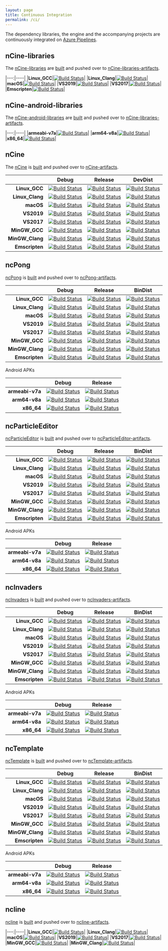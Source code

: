 ```yaml
---
layout: page
title: Continuous Integration
permalink: /ci/
---
```


The dependency libraries, the engine and the accompanying projects are continuously integrated on [Azure Pipelines](https://dev.azure.com/encelo/nCine/).

## nCine-libraries

The [nCine-libraries](https://github.com/nCine/nCine-libraries) are [built](https://dev.azure.com/encelo/nCine/_build?definitionId=1) and pushed over to [nCine-libraries-artifacts](https://github.com/nCine/nCine-libraries-artifacts).

|---:|----|
|**Linux_GCC**|[![Build Status](https://dev.azure.com/encelo/nCine/_apis/build/status/nCine.nCine-libraries?branchName=master&jobName=Linux%2C%20macOS%20and%20Emscripten&configuration=Linux%2C%20macOS%20and%20Emscripten%20Linux%20GCC)](https://dev.azure.com/encelo/nCine/_build/latest?definitionId=1&branchName=master)|
|**Linux_Clang**|[![Build Status](https://dev.azure.com/encelo/nCine/_apis/build/status/nCine.nCine-libraries?branchName=master&jobName=Linux%2C%20macOS%20and%20Emscripten&configuration=Linux%2C%20macOS%20and%20Emscripten%20Linux%20Clang)](https://dev.azure.com/encelo/nCine/_build/latest?definitionId=1&branchName=master)|
|**macOS**|[![Build Status](https://dev.azure.com/encelo/nCine/_apis/build/status/nCine.nCine-libraries?branchName=master&jobName=Linux%2C%20macOS%20and%20Emscripten&configuration=Linux%2C%20macOS%20and%20Emscripten%20macOS)](https://dev.azure.com/encelo/nCine/_build/latest?definitionId=1&branchName=master)|
|**VS2019**|[![Build Status](https://dev.azure.com/encelo/nCine/_apis/build/status/nCine.nCine-libraries?branchName=master&jobName=Windows&configuration=Windows%20VS2019)](https://dev.azure.com/encelo/nCine/_build/latest?definitionId=1&branchName=master)|
|**VS2017**|[![Build Status](https://dev.azure.com/encelo/nCine/_apis/build/status/nCine.nCine-libraries?branchName=master&jobName=Windows&configuration=Windows%20VS2017)](https://dev.azure.com/encelo/nCine/_build/latest?definitionId=1&branchName=master)|
|**Emscripten**|[![Build Status](https://dev.azure.com/encelo/nCine/_apis/build/status/nCine.nCine-libraries?branchName=master&jobName=Linux%2C%20macOS%20and%20Emscripten&configuration=Linux%2C%20macOS%20and%20Emscripten%20Emscripten)](https://dev.azure.com/encelo/nCine/_build/latest?definitionId=1&branchName=master)|

## nCine-android-libraries

The [nCine-android-libraries](https://github.com/nCine/nCine-android-libraries) are [built](https://dev.azure.com/encelo/nCine/_build?definitionId=2) and pushed over to [nCine-libraries-artifacts](https://github.com/nCine/nCine-libraries-artifacts).

|---:|----|
|**armeabi-v7a**|[![Build Status](https://dev.azure.com/encelo/nCine/_apis/build/status/nCine.nCine-android-libraries?branchName=master&jobName=Job&configuration=Job%20armeabi-v7a)](https://dev.azure.com/encelo/nCine/_build/latest?definitionId=2&branchName=master)|
|**arm64-v8a**|[![Build Status](https://dev.azure.com/encelo/nCine/_apis/build/status/nCine.nCine-android-libraries?branchName=master&jobName=Job&configuration=Job%20arm64-v8a)](https://dev.azure.com/encelo/nCine/_build/latest?definitionId=2&branchName=master)|
|**x86_64**|[![Build Status](https://dev.azure.com/encelo/nCine/_apis/build/status/nCine.nCine-android-libraries?branchName=master&jobName=Job&configuration=Job%20x86_64)](https://dev.azure.com/encelo/nCine/_build/latest?definitionId=2&branchName=master)|

## nCine

The [nCine](https://github.com/nCine/nCine) is [built](https://dev.azure.com/encelo/nCine/_build?definitionId=3) and pushed over to [nCine-artifacts](https://github.com/nCine/nCine-artifacts).

|              |Debug|Release|DevDist|
|-------------:|-----|-------|-------|
|**Linux_GCC**|[![Build Status](https://dev.azure.com/encelo/nCine/_apis/build/status/nCine.nCine?branchName=master&jobName=Linux%20and%20macOS&configuration=Linux%20and%20macOS%20Linux%20GCC%20Debug)](https://dev.azure.com/encelo/nCine/_build/latest?definitionId=3&branchName=master)|[![Build Status](https://dev.azure.com/encelo/nCine/_apis/build/status/nCine.nCine?branchName=master&jobName=Linux%20and%20macOS&configuration=Linux%20and%20macOS%20Linux%20GCC%20Release)](https://dev.azure.com/encelo/nCine/_build/latest?definitionId=3&branchName=master)|[![Build Status](https://dev.azure.com/encelo/nCine/_apis/build/status/nCine.nCine?branchName=master&jobName=Linux%20and%20macOS&configuration=Linux%20and%20macOS%20Linux%20GCC%20Release)](https://dev.azure.com/encelo/nCine/_build/latest?definitionId=3&branchName=master)|
|**Linux_Clang**|[![Build Status](https://dev.azure.com/encelo/nCine/_apis/build/status/nCine.nCine?branchName=master&jobName=Linux%20and%20macOS&configuration=Linux%20and%20macOS%20Linux%20Clang%20Debug)](https://dev.azure.com/encelo/nCine/_build/latest?definitionId=3&branchName=master)|[![Build Status](https://dev.azure.com/encelo/nCine/_apis/build/status/nCine.nCine?branchName=master&jobName=Linux%20and%20macOS&configuration=Linux%20and%20macOS%20Linux%20Clang%20Release)](https://dev.azure.com/encelo/nCine/_build/latest?definitionId=3&branchName=master)|[![Build Status](https://dev.azure.com/encelo/nCine/_apis/build/status/nCine.nCine?branchName=master&jobName=Linux%20and%20macOS&configuration=Linux%20and%20macOS%20Linux%20Clang%20DevDist)](https://dev.azure.com/encelo/nCine/_build/latest?definitionId=3&branchName=master)|
|**macOS**|[![Build Status](https://dev.azure.com/encelo/nCine/_apis/build/status/nCine.nCine?branchName=master&jobName=Linux%20and%20macOS&configuration=Linux%20and%20macOS%20macOS%20Debug)](https://dev.azure.com/encelo/nCine/_build/latest?definitionId=3&branchName=master)|[![Build Status](https://dev.azure.com/encelo/nCine/_apis/build/status/nCine.nCine?branchName=master&jobName=Linux%20and%20macOS&configuration=Linux%20and%20macOS%20macOS%20Release)](https://dev.azure.com/encelo/nCine/_build/latest?definitionId=3&branchName=master)|[![Build Status](https://dev.azure.com/encelo/nCine/_apis/build/status/nCine.nCine?branchName=master&jobName=Linux%20and%20macOS&configuration=Linux%20and%20macOS%20macOS%20DevDist)](https://dev.azure.com/encelo/nCine/_build/latest?definitionId=3&branchName=master)|
|**VS2019**|[![Build Status](https://dev.azure.com/encelo/nCine/_apis/build/status/nCine.nCine?branchName=master&jobName=Windows%20and%20MinGW&configuration=Windows%20and%20MinGW%20VS2019%20Debug)](https://dev.azure.com/encelo/nCine/_build/latest?definitionId=3&branchName=master)|[![Build Status](https://dev.azure.com/encelo/nCine/_apis/build/status/nCine.nCine?branchName=master&jobName=Windows%20and%20MinGW&configuration=Windows%20and%20MinGW%20VS2019%20Release)](https://dev.azure.com/encelo/nCine/_build/latest?definitionId=3&branchName=master)|[![Build Status](https://dev.azure.com/encelo/nCine/_apis/build/status/nCine.nCine?branchName=master&jobName=Windows%20and%20MinGW&configuration=Windows%20and%20MinGW%20VS2019%20DevDist)](https://dev.azure.com/encelo/nCine/_build/latest?definitionId=3&branchName=master)|
|**VS2017**|[![Build Status](https://dev.azure.com/encelo/nCine/_apis/build/status/nCine.nCine?branchName=master&jobName=Windows%20and%20MinGW&configuration=Windows%20and%20MinGW%20VS2017%20Debug)](https://dev.azure.com/encelo/nCine/_build/latest?definitionId=3&branchName=master)|[![Build Status](https://dev.azure.com/encelo/nCine/_apis/build/status/nCine.nCine?branchName=master&jobName=Windows%20and%20MinGW&configuration=Windows%20and%20MinGW%20VS2017%20Release)](https://dev.azure.com/encelo/nCine/_build/latest?definitionId=3&branchName=master)|[![Build Status](https://dev.azure.com/encelo/nCine/_apis/build/status/nCine.nCine?branchName=master&jobName=Windows%20and%20MinGW&configuration=Windows%20and%20MinGW%20VS2017%20DevDist)](https://dev.azure.com/encelo/nCine/_build/latest?definitionId=3&branchName=master)|
|**MinGW_GCC**|[![Build Status](https://dev.azure.com/encelo/nCine/_apis/build/status/nCine.nCine?branchName=master&jobName=Windows%20and%20MinGW&configuration=Windows%20and%20MinGW%20MinGW%20GCC%20Debug)](https://dev.azure.com/encelo/nCine/_build/latest?definitionId=3&branchName=master)|[![Build Status](https://dev.azure.com/encelo/nCine/_apis/build/status/nCine.nCine?branchName=master&jobName=Windows%20and%20MinGW&configuration=Windows%20and%20MinGW%20MinGW%20GCC%20Release)](https://dev.azure.com/encelo/nCine/_build/latest?definitionId=3&branchName=master)|[![Build Status](https://dev.azure.com/encelo/nCine/_apis/build/status/nCine.nCine?branchName=master&jobName=Windows%20and%20MinGW&configuration=Windows%20and%20MinGW%20MinGW%20GCC%20DevDist)](https://dev.azure.com/encelo/nCine/_build/latest?definitionId=3&branchName=master)|
|**MinGW_Clang**|[![Build Status](https://dev.azure.com/encelo/nCine/_apis/build/status/nCine.nCine?branchName=master&jobName=Windows%20and%20MinGW&configuration=Windows%20and%20MinGW%20MinGW%20Clang%20Debug)](https://dev.azure.com/encelo/nCine/_build/latest?definitionId=3&branchName=master)|[![Build Status](https://dev.azure.com/encelo/nCine/_apis/build/status/nCine.nCine?branchName=master&jobName=Windows%20and%20MinGW&configuration=Windows%20and%20MinGW%20MinGW%20Clang%20Release)](https://dev.azure.com/encelo/nCine/_build/latest?definitionId=3&branchName=master)|[![Build Status](https://dev.azure.com/encelo/nCine/_apis/build/status/nCine.nCine?branchName=master&jobName=Windows%20and%20MinGW&configuration=Windows%20and%20MinGW%20MinGW%20Clang%20DevDist)](https://dev.azure.com/encelo/nCine/_build/latest?definitionId=3&branchName=master)|
|**Emscripten**|[![Build Status](https://dev.azure.com/encelo/nCine/_apis/build/status/nCine.nCine?branchName=develop&jobName=Emscripten&configuration=Emscripten%20Emscripten%20Debug)](https://dev.azure.com/encelo/nCine/_build/latest?definitionId=3&branchName=develop)|[![Build Status](https://dev.azure.com/encelo/nCine/_apis/build/status/nCine.nCine?branchName=develop&jobName=Emscripten&configuration=Emscripten%20Emscripten%20Release)](https://dev.azure.com/encelo/nCine/_build/latest?definitionId=3&branchName=develop)|[![Build Status](https://dev.azure.com/encelo/nCine/_apis/build/status/nCine.nCine?branchName=develop&jobName=Emscripten&configuration=Emscripten%20Emscripten%20DevDist)](https://dev.azure.com/encelo/nCine/_build/latest?definitionId=3&branchName=develop)|

## ncPong

[ncPong](https://github.com/nCine/ncPong) is [built](https://dev.azure.com/encelo/nCine/_build?definitionId=4) and pushed over to [ncPong-artifacts](https://github.com/nCine/ncPong-artifacts).

|              |Debug|Release|BinDist|
|-------------:|-----|-------|-------|
|**Linux_GCC**|[![Build Status](https://dev.azure.com/encelo/nCine/_apis/build/status/nCine.ncPong?branchName=master&jobName=Linux%20and%20macOS&configuration=Linux%20and%20macOS%20Linux%20GCC%20Debug)](https://dev.azure.com/encelo/nCine/_build/latest?definitionId=4&branchName=master)|[![Build Status](https://dev.azure.com/encelo/nCine/_apis/build/status/nCine.ncPong?branchName=master&jobName=Linux%20and%20macOS&configuration=Linux%20and%20macOS%20Linux%20GCC%20Release)](https://dev.azure.com/encelo/nCine/_build/latest?definitionId=4&branchName=master)|[![Build Status](https://dev.azure.com/encelo/nCine/_apis/build/status/nCine.ncPong?branchName=master&jobName=Linux%20and%20macOS&configuration=Linux%20and%20macOS%20Linux%20GCC%20BinDist)](https://dev.azure.com/encelo/nCine/_build/latest?definitionId=4&branchName=master)|
|**Linux_Clang**|[![Build Status](https://dev.azure.com/encelo/nCine/_apis/build/status/nCine.ncPong?branchName=master&jobName=Linux%20and%20macOS&configuration=Linux%20and%20macOS%20Linux%20Clang%20Debug)](https://dev.azure.com/encelo/nCine/_build/latest?definitionId=4&branchName=master)|[![Build Status](https://dev.azure.com/encelo/nCine/_apis/build/status/nCine.ncPong?branchName=master&jobName=Linux%20and%20macOS&configuration=Linux%20and%20macOS%20Linux%20Clang%20Release)](https://dev.azure.com/encelo/nCine/_build/latest?definitionId=4&branchName=master)|[![Build Status](https://dev.azure.com/encelo/nCine/_apis/build/status/nCine.ncPong?branchName=master&jobName=Linux%20and%20macOS&configuration=Linux%20and%20macOS%20Linux%20Clang%20BinDist)](https://dev.azure.com/encelo/nCine/_build/latest?definitionId=4&branchName=master)|
|**macOS**|[![Build Status](https://dev.azure.com/encelo/nCine/_apis/build/status/nCine.ncPong?branchName=master&jobName=Linux%20and%20macOS&configuration=Linux%20and%20macOS%20macOS%20Debug)](https://dev.azure.com/encelo/nCine/_build/latest?definitionId=4&branchName=master)|[![Build Status](https://dev.azure.com/encelo/nCine/_apis/build/status/nCine.ncPong?branchName=master&jobName=Linux%20and%20macOS&configuration=Linux%20and%20macOS%20macOS%20Release)](https://dev.azure.com/encelo/nCine/_build/latest?definitionId=4&branchName=master)|[![Build Status](https://dev.azure.com/encelo/nCine/_apis/build/status/nCine.ncPong?branchName=master&jobName=Linux%20and%20macOS&configuration=Linux%20and%20macOS%20macOS%20BinDist)](https://dev.azure.com/encelo/nCine/_build/latest?definitionId=4&branchName=master)|
|**VS2019**|[![Build Status](https://dev.azure.com/encelo/nCine/_apis/build/status/nCine.ncPong?branchName=master&jobName=Windows%20and%20MinGW&configuration=Windows%20and%20MinGW%20VS2019%20Debug)](https://dev.azure.com/encelo/nCine/_build/latest?definitionId=4&branchName=master)|[![Build Status](https://dev.azure.com/encelo/nCine/_apis/build/status/nCine.ncPong?branchName=master&jobName=Windows%20and%20MinGW&configuration=Windows%20and%20MinGW%20VS2019%20Release)](https://dev.azure.com/encelo/nCine/_build/latest?definitionId=4&branchName=master)|[![Build Status](https://dev.azure.com/encelo/nCine/_apis/build/status/nCine.ncPong?branchName=master&jobName=Windows%20and%20MinGW&configuration=Windows%20and%20MinGW%20VS2019%20BinDist)](https://dev.azure.com/encelo/nCine/_build/latest?definitionId=4&branchName=master)|
|**VS2017**|[![Build Status](https://dev.azure.com/encelo/nCine/_apis/build/status/nCine.ncPong?branchName=master&jobName=Windows%20and%20MinGW&configuration=Windows%20and%20MinGW%20VS2017%20Debug)](https://dev.azure.com/encelo/nCine/_build/latest?definitionId=4&branchName=master)|[![Build Status](https://dev.azure.com/encelo/nCine/_apis/build/status/nCine.ncPong?branchName=master&jobName=Windows%20and%20MinGW&configuration=Windows%20and%20MinGW%20VS2017%20Release)](https://dev.azure.com/encelo/nCine/_build/latest?definitionId=4&branchName=master)|[![Build Status](https://dev.azure.com/encelo/nCine/_apis/build/status/nCine.ncPong?branchName=master&jobName=Windows%20and%20MinGW&configuration=Windows%20and%20MinGW%20VS2017%20BinDist)](https://dev.azure.com/encelo/nCine/_build/latest?definitionId=4&branchName=master)|
|**MinGW_GCC**|[![Build Status](https://dev.azure.com/encelo/nCine/_apis/build/status/nCine.ncPong?branchName=master&jobName=Windows%20and%20MinGW&configuration=Windows%20and%20MinGW%20MinGW%20GCC%20Debug)](https://dev.azure.com/encelo/nCine/_build/latest?definitionId=4&branchName=master)|[![Build Status](https://dev.azure.com/encelo/nCine/_apis/build/status/nCine.ncPong?branchName=master&jobName=Windows%20and%20MinGW&configuration=Windows%20and%20MinGW%20MinGW%20GCC%20Release)](https://dev.azure.com/encelo/nCine/_build/latest?definitionId=4&branchName=master)|[![Build Status](https://dev.azure.com/encelo/nCine/_apis/build/status/nCine.ncPong?branchName=master&jobName=Windows%20and%20MinGW&configuration=Windows%20and%20MinGW%20MinGW%20GCC%20BinDist)](https://dev.azure.com/encelo/nCine/_build/latest?definitionId=4&branchName=master)|
|**MinGW_Clang**|[![Build Status](https://dev.azure.com/encelo/nCine/_apis/build/status/nCine.ncPong?branchName=master&jobName=Windows%20and%20MinGW&configuration=Windows%20and%20MinGW%20MinGW%20Clang%20Debug)](https://dev.azure.com/encelo/nCine/_build/latest?definitionId=4&branchName=master)|[![Build Status](https://dev.azure.com/encelo/nCine/_apis/build/status/nCine.ncPong?branchName=master&jobName=Windows%20and%20MinGW&configuration=Windows%20and%20MinGW%20MinGW%20Clang%20Release)](https://dev.azure.com/encelo/nCine/_build/latest?definitionId=4&branchName=master)|[![Build Status](https://dev.azure.com/encelo/nCine/_apis/build/status/nCine.ncPong?branchName=master&jobName=Windows%20and%20MinGW&configuration=Windows%20and%20MinGW%20MinGW%20Clang%20BinDist)](https://dev.azure.com/encelo/nCine/_build/latest?definitionId=4&branchName=master)|
|**Emscripten**|[![Build Status](https://dev.azure.com/encelo/nCine/_apis/build/status/nCine.ncPong?branchName=master&jobName=Emscripten&configuration=Emscripten%20Emscripten%20Debug)](https://dev.azure.com/encelo/nCine/_build/latest?definitionId=4&branchName=master)|[![Build Status](https://dev.azure.com/encelo/nCine/_apis/build/status/nCine.ncPong?branchName=master&jobName=Emscripten&configuration=Emscripten%20Emscripten%20Release)](https://dev.azure.com/encelo/nCine/_build/latest?definitionId=4&branchName=master)|[![Build Status](https://dev.azure.com/encelo/nCine/_apis/build/status/nCine.ncPong?branchName=master&jobName=Emscripten&configuration=Emscripten%20Emscripten%20BinDist)](https://dev.azure.com/encelo/nCine/_build/latest?definitionId=4&branchName=master)|

Android APKs

|    |Debug|Release|
|---:|-----|-------|
|**armeabi-v7a**|[![Build Status](https://dev.azure.com/encelo/nCine/_apis/build/status/nCine.ncPong?branchName=master&jobName=Android&configuration=Android%20Debug%20armeabi-v7a)](https://dev.azure.com/encelo/nCine/_build/latest?definitionId=4&branchName=master)|[![Build Status](https://dev.azure.com/encelo/nCine/_apis/build/status/nCine.ncPong?branchName=master&jobName=Android&configuration=Android%20Release%20armeabi-v7a)](https://dev.azure.com/encelo/nCine/_build/latest?definitionId=4&branchName=master)|
|**arm64-v8a**|[![Build Status](https://dev.azure.com/encelo/nCine/_apis/build/status/nCine.ncPong?branchName=master&jobName=Android&configuration=Android%20Debug%20arm64-v8a)](https://dev.azure.com/encelo/nCine/_build/latest?definitionId=4&branchName=master)|[![Build Status](https://dev.azure.com/encelo/nCine/_apis/build/status/nCine.ncPong?branchName=master&jobName=Android&configuration=Android%20Release%20arm64-v8a)](https://dev.azure.com/encelo/nCine/_build/latest?definitionId=4&branchName=master)|
|**x86_64**|[![Build Status](https://dev.azure.com/encelo/nCine/_apis/build/status/nCine.ncPong?branchName=master&jobName=Android&configuration=Android%20Debug%20x86_64)](https://dev.azure.com/encelo/nCine/_build/latest?definitionId=4&branchName=master)|[![Build Status](https://dev.azure.com/encelo/nCine/_apis/build/status/nCine.ncPong?branchName=master&jobName=Android&configuration=Android%20Release%20x86_64)](https://dev.azure.com/encelo/nCine/_build/latest?definitionId=4&branchName=master)|

## ncParticleEditor

[ncParticleEditor](https://github.com/nCine/ncParticleEditor) is [built](https://dev.azure.com/encelo/nCine/_build?definitionId=5) and pushed over to [ncParticleEditor-artifacts](https://github.com/nCine/ncParticleEditor-artifacts).

|              |Debug|Release|BinDist|
|-------------:|-----|-------|-------|
|**Linux_GCC**|[![Build Status](https://dev.azure.com/encelo/nCine/_apis/build/status/nCine.ncParticleEditor?branchName=master&jobName=Linux%20and%20macOS&configuration=Linux%20and%20macOS%20Linux%20GCC%20Debug)](https://dev.azure.com/encelo/nCine/_build/latest?definitionId=5&branchName=master)|[![Build Status](https://dev.azure.com/encelo/nCine/_apis/build/status/nCine.ncParticleEditor?branchName=master&jobName=Linux%20and%20macOS&configuration=Linux%20and%20macOS%20Linux%20GCC%20Release)](https://dev.azure.com/encelo/nCine/_build/latest?definitionId=5&branchName=master)|[![Build Status](https://dev.azure.com/encelo/nCine/_apis/build/status/nCine.ncParticleEditor?branchName=master&jobName=Linux%20and%20macOS&configuration=Linux%20and%20macOS%20Linux%20GCC%20BinDist)](https://dev.azure.com/encelo/nCine/_build/latest?definitionId=5&branchName=master)|
|**Linux_Clang**|[![Build Status](https://dev.azure.com/encelo/nCine/_apis/build/status/nCine.ncParticleEditor?branchName=master&jobName=Linux%20and%20macOS&configuration=Linux%20and%20macOS%20Linux%20Clang%20Debug)](https://dev.azure.com/encelo/nCine/_build/latest?definitionId=5&branchName=master)|[![Build Status](https://dev.azure.com/encelo/nCine/_apis/build/status/nCine.ncParticleEditor?branchName=master&jobName=Linux%20and%20macOS&configuration=Linux%20and%20macOS%20Linux%20Clang%20Release)](https://dev.azure.com/encelo/nCine/_build/latest?definitionId=5&branchName=master)|[![Build Status](https://dev.azure.com/encelo/nCine/_apis/build/status/nCine.ncParticleEditor?branchName=master&jobName=Linux%20and%20macOS&configuration=Linux%20and%20macOS%20Linux%20Clang%20BinDist)](https://dev.azure.com/encelo/nCine/_build/latest?definitionId=5&branchName=master)|
|**macOS**|[![Build Status](https://dev.azure.com/encelo/nCine/_apis/build/status/nCine.ncParticleEditor?branchName=master&jobName=Linux%20and%20macOS&configuration=Linux%20and%20macOS%20macOS%20Debug)](https://dev.azure.com/encelo/nCine/_build/latest?definitionId=5&branchName=master)|[![Build Status](https://dev.azure.com/encelo/nCine/_apis/build/status/nCine.ncParticleEditor?branchName=master&jobName=Linux%20and%20macOS&configuration=Linux%20and%20macOS%20macOS%20Release)](https://dev.azure.com/encelo/nCine/_build/latest?definitionId=5&branchName=master)|[![Build Status](https://dev.azure.com/encelo/nCine/_apis/build/status/nCine.ncParticleEditor?branchName=master&jobName=Linux%20and%20macOS&configuration=Linux%20and%20macOS%20macOS%20BinDist)](https://dev.azure.com/encelo/nCine/_build/latest?definitionId=5&branchName=master)|
|**VS2019**|[![Build Status](https://dev.azure.com/encelo/nCine/_apis/build/status/nCine.ncParticleEditor?branchName=master&jobName=Windows%20and%20MinGW&configuration=Windows%20and%20MinGW%20VS2019%20Debug)](https://dev.azure.com/encelo/nCine/_build/latest?definitionId=5&branchName=master)|[![Build Status](https://dev.azure.com/encelo/nCine/_apis/build/status/nCine.ncParticleEditor?branchName=master&jobName=Windows%20and%20MinGW&configuration=Windows%20and%20MinGW%20VS2019%20Release)](https://dev.azure.com/encelo/nCine/_build/latest?definitionId=5&branchName=master)|[![Build Status](https://dev.azure.com/encelo/nCine/_apis/build/status/nCine.ncParticleEditor?branchName=master&jobName=Windows%20and%20MinGW&configuration=Windows%20and%20MinGW%20VS2019%20BinDist)](https://dev.azure.com/encelo/nCine/_build/latest?definitionId=5&branchName=master)|
|**VS2017**|[![Build Status](https://dev.azure.com/encelo/nCine/_apis/build/status/nCine.ncParticleEditor?branchName=master&jobName=Windows%20and%20MinGW&configuration=Windows%20and%20MinGW%20VS2017%20Debug)](https://dev.azure.com/encelo/nCine/_build/latest?definitionId=5&branchName=master)|[![Build Status](https://dev.azure.com/encelo/nCine/_apis/build/status/nCine.ncParticleEditor?branchName=master&jobName=Windows%20and%20MinGW&configuration=Windows%20and%20MinGW%20VS2017%20Release)](https://dev.azure.com/encelo/nCine/_build/latest?definitionId=5&branchName=master)|[![Build Status](https://dev.azure.com/encelo/nCine/_apis/build/status/nCine.ncParticleEditor?branchName=master&jobName=Windows%20and%20MinGW&configuration=Windows%20and%20MinGW%20VS2017%20BinDist)](https://dev.azure.com/encelo/nCine/_build/latest?definitionId=5&branchName=master)|
|**MinGW_GCC**|[![Build Status](https://dev.azure.com/encelo/nCine/_apis/build/status/nCine.ncParticleEditor?branchName=master&jobName=Windows%20and%20MinGW&configuration=Windows%20and%20MinGW%20MinGW%20GCC%20Debug)](https://dev.azure.com/encelo/nCine/_build/latest?definitionId=5&branchName=master)|[![Build Status](https://dev.azure.com/encelo/nCine/_apis/build/status/nCine.ncParticleEditor?branchName=master&jobName=Windows%20and%20MinGW&configuration=Windows%20and%20MinGW%20MinGW%20GCC%20Release)](https://dev.azure.com/encelo/nCine/_build/latest?definitionId=5&branchName=master)|[![Build Status](https://dev.azure.com/encelo/nCine/_apis/build/status/nCine.ncParticleEditor?branchName=master&jobName=Windows%20and%20MinGW&configuration=Windows%20and%20MinGW%20MinGW%20GCC%20BinDist)](https://dev.azure.com/encelo/nCine/_build/latest?definitionId=5&branchName=master)|
|**MinGW_Clang**|[![Build Status](https://dev.azure.com/encelo/nCine/_apis/build/status/nCine.ncParticleEditor?branchName=master&jobName=Windows%20and%20MinGW&configuration=Windows%20and%20MinGW%20MinGW%20Clang%20Debug)](https://dev.azure.com/encelo/nCine/_build/latest?definitionId=5&branchName=master)|[![Build Status](https://dev.azure.com/encelo/nCine/_apis/build/status/nCine.ncParticleEditor?branchName=master&jobName=Windows%20and%20MinGW&configuration=Windows%20and%20MinGW%20MinGW%20Clang%20Release)](https://dev.azure.com/encelo/nCine/_build/latest?definitionId=5&branchName=master)|[![Build Status](https://dev.azure.com/encelo/nCine/_apis/build/status/nCine.ncParticleEditor?branchName=master&jobName=Windows%20and%20MinGW&configuration=Windows%20and%20MinGW%20MinGW%20Clang%20BinDist)](https://dev.azure.com/encelo/nCine/_build/latest?definitionId=5&branchName=master)|
|**Emscripten**|[![Build Status](https://dev.azure.com/encelo/nCine/_apis/build/status/nCine.ncParticleEditor?branchName=develop&jobName=Emscripten&configuration=Emscripten%20Emscripten%20Debug)](https://dev.azure.com/encelo/nCine/_build/latest?definitionId=5&branchName=develop)|[![Build Status](https://dev.azure.com/encelo/nCine/_apis/build/status/nCine.ncParticleEditor?branchName=develop&jobName=Emscripten&configuration=Emscripten%20Emscripten%20Release)](https://dev.azure.com/encelo/nCine/_build/latest?definitionId=5&branchName=develop)|[![Build Status](https://dev.azure.com/encelo/nCine/_apis/build/status/nCine.ncParticleEditor?branchName=develop&jobName=Emscripten&configuration=Emscripten%20Emscripten%20BinDist)](https://dev.azure.com/encelo/nCine/_build/latest?definitionId=5&branchName=develop)|

Android APKs

|    |Debug|Release|
|---:|-----|-------|
|**armeabi-v7a**|[![Build Status](https://dev.azure.com/encelo/nCine/_apis/build/status/nCine.ncParticleEditor?branchName=master&jobName=Android&configuration=Android%20Debug%20armeabi-v7a)](https://dev.azure.com/encelo/nCine/_build/latest?definitionId=5&branchName=master)|[![Build Status](https://dev.azure.com/encelo/nCine/_apis/build/status/nCine.ncParticleEditor?branchName=master&jobName=Android&configuration=Android%20Release%20armeabi-v7a)](https://dev.azure.com/encelo/nCine/_build/latest?definitionId=5&branchName=master)|
|**arm64-v8a**|[![Build Status](https://dev.azure.com/encelo/nCine/_apis/build/status/nCine.ncParticleEditor?branchName=master&jobName=Android&configuration=Android%20Debug%20arm64-v8a)](https://dev.azure.com/encelo/nCine/_build/latest?definitionId=5&branchName=master)|[![Build Status](https://dev.azure.com/encelo/nCine/_apis/build/status/nCine.ncParticleEditor?branchName=master&jobName=Android&configuration=Android%20Release%20arm64-v8a)](https://dev.azure.com/encelo/nCine/_build/latest?definitionId=5&branchName=master)|
|**x86_64**|[![Build Status](https://dev.azure.com/encelo/nCine/_apis/build/status/nCine.ncParticleEditor?branchName=master&jobName=Android&configuration=Android%20Debug%20x86_64)](https://dev.azure.com/encelo/nCine/_build/latest?definitionId=5&branchName=master)|[![Build Status](https://dev.azure.com/encelo/nCine/_apis/build/status/nCine.ncParticleEditor?branchName=master&jobName=Android&configuration=Android%20Release%20x86_64)](https://dev.azure.com/encelo/nCine/_build/latest?definitionId=5&branchName=master)|

## ncInvaders

[ncInvaders](https://github.com/nCine/ncInvaders) is [built](https://dev.azure.com/encelo/nCine/_build?definitionId=6) and pushed over to [ncInvaders-artifacts](https://github.com/nCine/ncInvaders-artifacts).

|              |Debug|Release|BinDist|
|-------------:|-----|-------|-------|
|**Linux_GCC**|[![Build Status](https://dev.azure.com/encelo/nCine/_apis/build/status/nCine.ncInvaders?branchName=master&jobName=Linux%20and%20macOS&configuration=Linux%20and%20macOS%20Linux%20GCC%20Debug)](https://dev.azure.com/encelo/nCine/_build/latest?definitionId=6&branchName=master)|[![Build Status](https://dev.azure.com/encelo/nCine/_apis/build/status/nCine.ncInvaders?branchName=master&jobName=Linux%20and%20macOS&configuration=Linux%20and%20macOS%20Linux%20GCC%20Release)](https://dev.azure.com/encelo/nCine/_build/latest?definitionId=6&branchName=master)|[![Build Status](https://dev.azure.com/encelo/nCine/_apis/build/status/nCine.ncInvaders?branchName=master&jobName=Linux%20and%20macOS&configuration=Linux%20and%20macOS%20Linux%20GCC%20BinDist)](https://dev.azure.com/encelo/nCine/_build/latest?definitionId=6&branchName=master)|
|**Linux_Clang**|[![Build Status](https://dev.azure.com/encelo/nCine/_apis/build/status/nCine.ncInvaders?branchName=master&jobName=Linux%20and%20macOS&configuration=Linux%20and%20macOS%20Linux%20Clang%20Debug)](https://dev.azure.com/encelo/nCine/_build/latest?definitionId=6&branchName=master)|[![Build Status](https://dev.azure.com/encelo/nCine/_apis/build/status/nCine.ncInvaders?branchName=master&jobName=Linux%20and%20macOS&configuration=Linux%20and%20macOS%20Linux%20Clang%20Release)](https://dev.azure.com/encelo/nCine/_build/latest?definitionId=6&branchName=master)|[![Build Status](https://dev.azure.com/encelo/nCine/_apis/build/status/nCine.ncInvaders?branchName=master&jobName=Linux%20and%20macOS&configuration=Linux%20and%20macOS%20Linux%20Clang%20BinDist)](https://dev.azure.com/encelo/nCine/_build/latest?definitionId=6&branchName=master)|
|**macOS**|[![Build Status](https://dev.azure.com/encelo/nCine/_apis/build/status/nCine.ncInvaders?branchName=master&jobName=Linux%20and%20macOS&configuration=Linux%20and%20macOS%20macOS%20Debug)](https://dev.azure.com/encelo/nCine/_build/latest?definitionId=6&branchName=master)|[![Build Status](https://dev.azure.com/encelo/nCine/_apis/build/status/nCine.ncInvaders?branchName=master&jobName=Linux%20and%20macOS&configuration=Linux%20and%20macOS%20macOS%20Release)](https://dev.azure.com/encelo/nCine/_build/latest?definitionId=6&branchName=master)|[![Build Status](https://dev.azure.com/encelo/nCine/_apis/build/status/nCine.ncInvaders?branchName=master&jobName=Linux%20and%20macOS&configuration=Linux%20and%20macOS%20macOS%20BinDist)](https://dev.azure.com/encelo/nCine/_build/latest?definitionId=6&branchName=master)|
|**VS2019**|[![Build Status](https://dev.azure.com/encelo/nCine/_apis/build/status/nCine.ncInvaders?branchName=master&jobName=Windows%20and%20MinGW&configuration=Windows%20and%20MinGW%20VS2019%20Debug)](https://dev.azure.com/encelo/nCine/_build/latest?definitionId=6&branchName=master)|[![Build Status](https://dev.azure.com/encelo/nCine/_apis/build/status/nCine.ncInvaders?branchName=master&jobName=Windows%20and%20MinGW&configuration=Windows%20and%20MinGW%20VS2019%20Release)](https://dev.azure.com/encelo/nCine/_build/latest?definitionId=6&branchName=master)|[![Build Status](https://dev.azure.com/encelo/nCine/_apis/build/status/nCine.ncInvaders?branchName=master&jobName=Windows%20and%20MinGW&configuration=Windows%20and%20MinGW%20VS2019%20BinDist)](https://dev.azure.com/encelo/nCine/_build/latest?definitionId=6&branchName=master)|
|**VS2017**|[![Build Status](https://dev.azure.com/encelo/nCine/_apis/build/status/nCine.ncInvaders?branchName=master&jobName=Windows%20and%20MinGW&configuration=Windows%20and%20MinGW%20VS2017%20Debug)](https://dev.azure.com/encelo/nCine/_build/latest?definitionId=6&branchName=master)|[![Build Status](https://dev.azure.com/encelo/nCine/_apis/build/status/nCine.ncInvaders?branchName=master&jobName=Windows%20and%20MinGW&configuration=Windows%20and%20MinGW%20VS2017%20Release)](https://dev.azure.com/encelo/nCine/_build/latest?definitionId=6&branchName=master)|[![Build Status](https://dev.azure.com/encelo/nCine/_apis/build/status/nCine.ncInvaders?branchName=master&jobName=Windows%20and%20MinGW&configuration=Windows%20and%20MinGW%20VS2017%20BinDist)](https://dev.azure.com/encelo/nCine/_build/latest?definitionId=6&branchName=master)|
|**MinGW_GCC**|[![Build Status](https://dev.azure.com/encelo/nCine/_apis/build/status/nCine.ncInvaders?branchName=master&jobName=Windows%20and%20MinGW&configuration=Windows%20and%20MinGW%20MinGW%20GCC%20Debug)](https://dev.azure.com/encelo/nCine/_build/latest?definitionId=6&branchName=master)|[![Build Status](https://dev.azure.com/encelo/nCine/_apis/build/status/nCine.ncInvaders?branchName=master&jobName=Windows%20and%20MinGW&configuration=Windows%20and%20MinGW%20MinGW%20GCC%20Release)](https://dev.azure.com/encelo/nCine/_build/latest?definitionId=6&branchName=master)|[![Build Status](https://dev.azure.com/encelo/nCine/_apis/build/status/nCine.ncInvaders?branchName=master&jobName=Windows%20and%20MinGW&configuration=Windows%20and%20MinGW%20MinGW%20GCC%20BinDist)](https://dev.azure.com/encelo/nCine/_build/latest?definitionId=6&branchName=master)|
|**MinGW_Clang**|[![Build Status](https://dev.azure.com/encelo/nCine/_apis/build/status/nCine.ncInvaders?branchName=master&jobName=Windows%20and%20MinGW&configuration=Windows%20and%20MinGW%20MinGW%20Clang%20Debug)](https://dev.azure.com/encelo/nCine/_build/latest?definitionId=6&branchName=master)|[![Build Status](https://dev.azure.com/encelo/nCine/_apis/build/status/nCine.ncInvaders?branchName=master&jobName=Windows%20and%20MinGW&configuration=Windows%20and%20MinGW%20MinGW%20Clang%20Release)](https://dev.azure.com/encelo/nCine/_build/latest?definitionId=6&branchName=master)|[![Build Status](https://dev.azure.com/encelo/nCine/_apis/build/status/nCine.ncInvaders?branchName=master&jobName=Windows%20and%20MinGW&configuration=Windows%20and%20MinGW%20MinGW%20Clang%20BinDist)](https://dev.azure.com/encelo/nCine/_build/latest?definitionId=6&branchName=master)|
|**Emscripten**|[![Build Status](https://dev.azure.com/encelo/nCine/_apis/build/status/nCine.ncInvaders?branchName=master&jobName=Emscripten&configuration=Emscripten%20Emscripten%20Debug)](https://dev.azure.com/encelo/nCine/_build/latest?definitionId=6&branchName=master)|[![Build Status](https://dev.azure.com/encelo/nCine/_apis/build/status/nCine.ncInvaders?branchName=master&jobName=Emscripten&configuration=Emscripten%20Emscripten%20Release)](https://dev.azure.com/encelo/nCine/_build/latest?definitionId=6&branchName=master)|[![Build Status](https://dev.azure.com/encelo/nCine/_apis/build/status/nCine.ncInvaders?branchName=master&jobName=Emscripten&configuration=Emscripten%20Emscripten%20BinDist)](https://dev.azure.com/encelo/nCine/_build/latest?definitionId=6&branchName=master)|

Android APKs

|    |Debug|Release|
|---:|-----|-------|
|**armeabi-v7a**|[![Build Status](https://dev.azure.com/encelo/nCine/_apis/build/status/nCine.ncInvaders?branchName=master&jobName=Android&configuration=Android%20Debug%20armeabi-v7a)](https://dev.azure.com/encelo/nCine/_build/latest?definitionId=6&branchName=master)|[![Build Status](https://dev.azure.com/encelo/nCine/_apis/build/status/nCine.ncInvaders?branchName=master&jobName=Android&configuration=Android%20Release%20armeabi-v7a)](https://dev.azure.com/encelo/nCine/_build/latest?definitionId=6&branchName=master)|
|**arm64-v8a**|[![Build Status](https://dev.azure.com/encelo/nCine/_apis/build/status/nCine.ncInvaders?branchName=master&jobName=Android&configuration=Android%20Debug%20arm64-v8a)](https://dev.azure.com/encelo/nCine/_build/latest?definitionId=6&branchName=master)|[![Build Status](https://dev.azure.com/encelo/nCine/_apis/build/status/nCine.ncInvaders?branchName=master&jobName=Android&configuration=Android%20Release%20arm64-v8a)](https://dev.azure.com/encelo/nCine/_build/latest?definitionId=6&branchName=master)|
|**x86_64**|[![Build Status](https://dev.azure.com/encelo/nCine/_apis/build/status/nCine.ncInvaders?branchName=master&jobName=Android&configuration=Android%20Debug%20x86_64)](https://dev.azure.com/encelo/nCine/_build/latest?definitionId=6&branchName=master)|[![Build Status](https://dev.azure.com/encelo/nCine/_apis/build/status/nCine.ncInvaders?branchName=master&jobName=Android&configuration=Android%20Release%20x86_64)](https://dev.azure.com/encelo/nCine/_build/latest?definitionId=6&branchName=master)|

## ncTemplate

[ncTemplate](https://github.com/nCine/ncTemplate) is [built](https://dev.azure.com/encelo/nCine/_build?definitionId=7) and pushed over to [ncTemplate-artifacts](https://github.com/nCine/ncTemplate-artifacts).

|              |Debug|Release|BinDist|
|-------------:|-----|-------|-------|
|**Linux_GCC**|[![Build Status](https://dev.azure.com/encelo/nCine/_apis/build/status/nCine.ncTemplate?branchName=master&jobName=Linux%20and%20macOS&configuration=Linux%20and%20macOS%20Linux%20GCC%20Debug)](https://dev.azure.com/encelo/nCine/_build/latest?definitionId=7&branchName=master)|[![Build Status](https://dev.azure.com/encelo/nCine/_apis/build/status/nCine.ncTemplate?branchName=master&jobName=Linux%20and%20macOS&configuration=Linux%20and%20macOS%20Linux%20GCC%20Release)](https://dev.azure.com/encelo/nCine/_build/latest?definitionId=7&branchName=master)|[![Build Status](https://dev.azure.com/encelo/nCine/_apis/build/status/nCine.ncTemplate?branchName=master&jobName=Linux%20and%20macOS&configuration=Linux%20and%20macOS%20Linux%20GCC%20BinDist)](https://dev.azure.com/encelo/nCine/_build/latest?definitionId=7&branchName=master)|
|**Linux_Clang**|[![Build Status](https://dev.azure.com/encelo/nCine/_apis/build/status/nCine.ncTemplate?branchName=master&jobName=Linux%20and%20macOS&configuration=Linux%20and%20macOS%20Linux%20Clang%20Debug)](https://dev.azure.com/encelo/nCine/_build/latest?definitionId=7&branchName=master)|[![Build Status](https://dev.azure.com/encelo/nCine/_apis/build/status/nCine.ncTemplate?branchName=master&jobName=Linux%20and%20macOS&configuration=Linux%20and%20macOS%20Linux%20Clang%20Release)](https://dev.azure.com/encelo/nCine/_build/latest?definitionId=7&branchName=master)|[![Build Status](https://dev.azure.com/encelo/nCine/_apis/build/status/nCine.ncTemplate?branchName=master&jobName=Linux%20and%20macOS&configuration=Linux%20and%20macOS%20Linux%20Clang%20BinDist)](https://dev.azure.com/encelo/nCine/_build/latest?definitionId=7&branchName=master)|
|**macOS**|[![Build Status](https://dev.azure.com/encelo/nCine/_apis/build/status/nCine.ncTemplate?branchName=master&jobName=Linux%20and%20macOS&configuration=Linux%20and%20macOS%20macOS%20Debug)](https://dev.azure.com/encelo/nCine/_build/latest?definitionId=7&branchName=master)|[![Build Status](https://dev.azure.com/encelo/nCine/_apis/build/status/nCine.ncTemplate?branchName=master&jobName=Linux%20and%20macOS&configuration=Linux%20and%20macOS%20macOS%20Release)](https://dev.azure.com/encelo/nCine/_build/latest?definitionId=7&branchName=master)|[![Build Status](https://dev.azure.com/encelo/nCine/_apis/build/status/nCine.ncTemplate?branchName=master&jobName=Linux%20and%20macOS&configuration=Linux%20and%20macOS%20macOS%20BinDist)](https://dev.azure.com/encelo/nCine/_build/latest?definitionId=7&branchName=master)|
|**VS2019**|[![Build Status](https://dev.azure.com/encelo/nCine/_apis/build/status/nCine.ncTemplate?branchName=master&jobName=Windows%20and%20MinGW&configuration=Windows%20and%20MinGW%20VS2019%20Debug)](https://dev.azure.com/encelo/nCine/_build/latest?definitionId=7&branchName=master)|[![Build Status](https://dev.azure.com/encelo/nCine/_apis/build/status/nCine.ncTemplate?branchName=master&jobName=Windows%20and%20MinGW&configuration=Windows%20and%20MinGW%20VS2019%20Release)](https://dev.azure.com/encelo/nCine/_build/latest?definitionId=7&branchName=master)|[![Build Status](https://dev.azure.com/encelo/nCine/_apis/build/status/nCine.ncTemplate?branchName=master&jobName=Windows%20and%20MinGW&configuration=Windows%20and%20MinGW%20VS2019%20BinDist)](https://dev.azure.com/encelo/nCine/_build/latest?definitionId=7&branchName=master)|
|**VS2017**|[![Build Status](https://dev.azure.com/encelo/nCine/_apis/build/status/nCine.ncTemplate?branchName=master&jobName=Windows%20and%20MinGW&configuration=Windows%20and%20MinGW%20VS2017%20Debug)](https://dev.azure.com/encelo/nCine/_build/latest?definitionId=7&branchName=master)|[![Build Status](https://dev.azure.com/encelo/nCine/_apis/build/status/nCine.ncTemplate?branchName=master&jobName=Windows%20and%20MinGW&configuration=Windows%20and%20MinGW%20VS2017%20Release)](https://dev.azure.com/encelo/nCine/_build/latest?definitionId=7&branchName=master)|[![Build Status](https://dev.azure.com/encelo/nCine/_apis/build/status/nCine.ncTemplate?branchName=master&jobName=Windows%20and%20MinGW&configuration=Windows%20and%20MinGW%20VS2017%20BinDist)](https://dev.azure.com/encelo/nCine/_build/latest?definitionId=7&branchName=master)|
|**MinGW_GCC**|[![Build Status](https://dev.azure.com/encelo/nCine/_apis/build/status/nCine.ncTemplate?branchName=master&jobName=Windows%20and%20MinGW&configuration=Windows%20and%20MinGW%20MinGW%20GCC%20Debug)](https://dev.azure.com/encelo/nCine/_build/latest?definitionId=7&branchName=master)|[![Build Status](https://dev.azure.com/encelo/nCine/_apis/build/status/nCine.ncTemplate?branchName=master&jobName=Windows%20and%20MinGW&configuration=Windows%20and%20MinGW%20MinGW%20GCC%20Release)](https://dev.azure.com/encelo/nCine/_build/latest?definitionId=7&branchName=master)|[![Build Status](https://dev.azure.com/encelo/nCine/_apis/build/status/nCine.ncTemplate?branchName=master&jobName=Windows%20and%20MinGW&configuration=Windows%20and%20MinGW%20MinGW%20GCC%20BinDist)](https://dev.azure.com/encelo/nCine/_build/latest?definitionId=7&branchName=master)|
|**MinGW_Clang**|[![Build Status](https://dev.azure.com/encelo/nCine/_apis/build/status/nCine.ncTemplate?branchName=master&jobName=Windows%20and%20MinGW&configuration=Windows%20and%20MinGW%20MinGW%20Clang%20Debug)](https://dev.azure.com/encelo/nCine/_build/latest?definitionId=7&branchName=master)|[![Build Status](https://dev.azure.com/encelo/nCine/_apis/build/status/nCine.ncTemplate?branchName=master&jobName=Windows%20and%20MinGW&configuration=Windows%20and%20MinGW%20MinGW%20Clang%20Release)](https://dev.azure.com/encelo/nCine/_build/latest?definitionId=7&branchName=master)|[![Build Status](https://dev.azure.com/encelo/nCine/_apis/build/status/nCine.ncTemplate?branchName=master&jobName=Windows%20and%20MinGW&configuration=Windows%20and%20MinGW%20MinGW%20Clang%20BinDist)](https://dev.azure.com/encelo/nCine/_build/latest?definitionId=7&branchName=master)|
|**Emscripten**|[![Build Status](https://dev.azure.com/encelo/nCine/_apis/build/status/nCine.ncTemplate?branchName=master&jobName=Emscripten&configuration=Emscripten%20Emscripten%20Debug)](https://dev.azure.com/encelo/nCine/_build/latest?definitionId=7&branchName=master)|[![Build Status](https://dev.azure.com/encelo/nCine/_apis/build/status/nCine.ncTemplate?branchName=master&jobName=Emscripten&configuration=Emscripten%20Emscripten%20Release)](https://dev.azure.com/encelo/nCine/_build/latest?definitionId=7&branchName=master)|[![Build Status](https://dev.azure.com/encelo/nCine/_apis/build/status/nCine.ncTemplate?branchName=master&jobName=Emscripten&configuration=Emscripten%20Emscripten%20BinDist)](https://dev.azure.com/encelo/nCine/_build/latest?definitionId=7&branchName=master)|

Android APKs

|    |Debug|Release|
|---:|-----|-------|
|**armeabi-v7a**|[![Build Status](https://dev.azure.com/encelo/nCine/_apis/build/status/nCine.ncTemplate?branchName=master&jobName=Android&configuration=Android%20Debug%20armeabi-v7a)](https://dev.azure.com/encelo/nCine/_build/latest?definitionId=7&branchName=master)|[![Build Status](https://dev.azure.com/encelo/nCine/_apis/build/status/nCine.ncTemplate?branchName=master&jobName=Android&configuration=Android%20Release%20armeabi-v7a)](https://dev.azure.com/encelo/nCine/_build/latest?definitionId=7&branchName=master)|
|**arm64-v8a**|[![Build Status](https://dev.azure.com/encelo/nCine/_apis/build/status/nCine.ncTemplate?branchName=master&jobName=Android&configuration=Android%20Debug%20arm64-v8a)](https://dev.azure.com/encelo/nCine/_build/latest?definitionId=7&branchName=master)|[![Build Status](https://dev.azure.com/encelo/nCine/_apis/build/status/nCine.ncTemplate?branchName=master&jobName=Android&configuration=Android%20Release%20arm64-v8a)](https://dev.azure.com/encelo/nCine/_build/latest?definitionId=7&branchName=master)|
|**x86_64**|[![Build Status](https://dev.azure.com/encelo/nCine/_apis/build/status/nCine.ncTemplate?branchName=master&jobName=Android&configuration=Android%20Debug%20x86_64)](https://dev.azure.com/encelo/nCine/_build/latest?definitionId=7&branchName=master)|[![Build Status](https://dev.azure.com/encelo/nCine/_apis/build/status/nCine.ncTemplate?branchName=master&jobName=Android&configuration=Android%20Release%20x86_64)](https://dev.azure.com/encelo/nCine/_build/latest?definitionId=7&branchName=master)|

## ncline

[ncline](https://github.com/nCine/ncline) is [built](https://dev.azure.com/encelo/nCine/_build?definitionId=8) and pushed over to [ncline-artifacts](https://github.com/nCine/ncline-artifacts).

|---:|----|
|**Linux_GCC**|[![Build Status](https://dev.azure.com/encelo/nCine/_apis/build/status/nCine.ncline?branchName=master&jobName=Linux%20and%20macOS&configuration=Linux%20and%20macOS%20Linux%20GCC)](https://dev.azure.com/encelo/nCine/_build/latest?definitionId=8&branchName=master)|
|**Linux_Clang**|[![Build Status](https://dev.azure.com/encelo/nCine/_apis/build/status/nCine.ncline?branchName=master&jobName=Linux%20and%20macOS&configuration=Linux%20and%20macOS%20Linux%20Clang)](https://dev.azure.com/encelo/nCine/_build/latest?definitionId=8&branchName=master)|
|**macOS**|[![Build Status](https://dev.azure.com/encelo/nCine/_apis/build/status/nCine.ncline?branchName=master&jobName=Linux%20and%20macOS&configuration=Linux%20and%20macOS%20macOS)](https://dev.azure.com/encelo/nCine/_build/latest?definitionId=8&branchName=master)|
|**VS2019**|[![Build Status](https://dev.azure.com/encelo/nCine/_apis/build/status/nCine.ncline?branchName=master&jobName=Windows%20and%20MinGW&configuration=Windows%20and%20MinGW%20VS2019)](https://dev.azure.com/encelo/nCine/_build/latest?definitionId=8&branchName=master)|
|**VS2017**|[![Build Status](https://dev.azure.com/encelo/nCine/_apis/build/status/nCine.ncline?branchName=master&jobName=Windows%20and%20MinGW&configuration=Windows%20and%20MinGW%20VS2017)](https://dev.azure.com/encelo/nCine/_build/latest?definitionId=8&branchName=master)|
|**MinGW_GCC**|[![Build Status](https://dev.azure.com/encelo/nCine/_apis/build/status/nCine.ncline?branchName=master&jobName=Windows%20and%20MinGW&configuration=Windows%20and%20MinGW%20MinGW%20GCC)](https://dev.azure.com/encelo/nCine/_build/latest?definitionId=8&branchName=master)|
|**MinGW_Clang**|[![Build Status](https://dev.azure.com/encelo/nCine/_apis/build/status/nCine.ncline?branchName=master&jobName=Windows%20and%20MinGW&configuration=Windows%20and%20MinGW%20MinGW%20Clang)](https://dev.azure.com/encelo/nCine/_build/latest?definitionId=8&branchName=master)|
